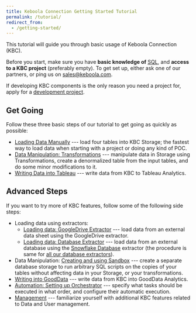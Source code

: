 ```yaml
---
title: Keboola Connection Getting Started Tutorial
permalink: /tutorial/
redirect_from:
  - /getting-started/
---
```


This tutorial will guide you through basic usage of Keboola Connection (KBC).

Before you start, make sure you have **basic knowledge of** [SQL](https://en.wikipedia.org/wiki/SQL), and 
**access to a KBC project** (preferably empty). To get set up, either ask one of our partners, 
or ping us on [sales@keboola.com](mailto:sales@keboola.com).

If developing KBC components is the only reason you need a project for, apply for a
[development project](https://developers.keboola.com/#development-project).

## Get Going
Follow these three basic steps of our tutorial to get going as quickly as possible:

- [Loading Data Manually](/tutorial/load/) --- load four tables into KBC Storage; 
the fastest way to load data when starting with a project or doing any kind of POC.
- [Data Manipulation: Transformations](/tutorial/manipulate/) --- manipulate data in Storage 
using Transformations, create a denormalized table from the input tables, and 
do some minor modifications to it.
- [Writing Data into Tableau](/tutorial/write/) --- write data from KBC to Tableau Analytics.

## Advanced Steps
If you want to try more of KBC features, follow some of the following side steps:

- Loading data using extractors:
	- [Loading data: GoogleDrive Extractor](/tutorial/load/googledrive/) --- load data from an external
	data sheet using the GoogleDrive extractor.
	- [Loading data: Database Extractor](/tutorial/load/database/) --- load data from an external database
using the [Snowflake Database](https://www.snowflake.net/) extractor (the procedure is same for [all our database extractors](/extractors/database/)).
- Data Manipulation: [Creating and using Sandbox](/tutorial/manipulate/sandbox/) --- create a separate database 
storage to run arbitrary SQL scripts on the copies of your tables without affecting data in your Storage, or your transformations.
- [Writing into GoodData](/tutorial/write/gooddata/) --- write data from KBC into GoodData Analytics. 
- [Automation: Setting up Orchestrator](/tutorial/automate/) --- specify what tasks should be executed 
in what order, and configure their automatic execution.
- [Management](/tutorial/management/) --- familiarize yourself with additional KBC features related to Data and User management. 


